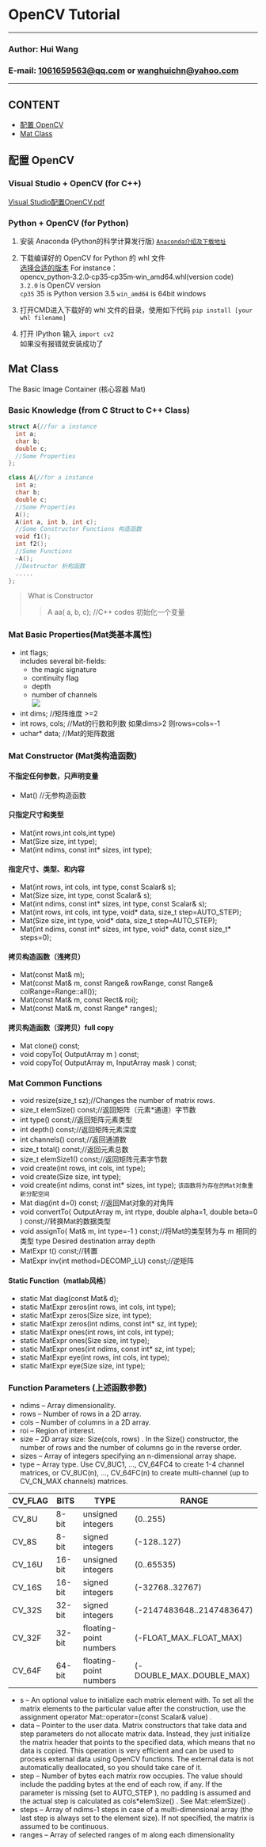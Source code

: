OpenCV Tutorial
====
****
### Author: Hui Wang
### E-mail: 1061659563@qq.com or wanghuichn@yahoo.com
****
## CONTENT
* [配置 OpenCV](##配置OpenCV)
* [Mat Class](##MatClass)
## 配置 OpenCV
### Visual Studio + OpenCV (for C++)
  [Visual Studio配置OpenCV.pdf
](https://github.com/Littlehhh/Hello-OpenCV/blob/master/OpenCV_Tutorial/Visual%20Studio%E9%85%8D%E7%BD%AEOpenCV.pdf)
### Python + OpenCV (for Python)
  1. 安装 Anaconda (Python的科学计算发行版)
  [`Anaconda介绍及下载地址`](https://www.continuum.io/)
  2. 下载编译好的 OpenCV for Python 的 whl 文件  
  [选择合适的版本](http://www.lfd.uci.edu/~gohlke/pythonlibs/)
  For instance：opencv_python‑3.2.0‑cp35‑cp35m‑win_amd64.whl(version code)  
  `3.2.0` is OpenCV version  
  `cp35` 35 is Python version 3.5
  `win_amd64` is 64bit windows
  3. 打开CMD进入下载好的 whl 文件的目录，使用如下代码
  `pip install [your whl filename]`

  4. 打开 IPython 输入
  `import cv2`  
    如果没有报错就安装成功了
## Mat Class
The Basic Image Container   (核心容器 Mat)
### Basic Knowledge (from C Struct to C++ Class)
```C
struct A{//for a instance
  int a;
  char b;
  double c;
  //Some Properties
};
```
```C++
class A{//for a instance
  int a;
  char b;
  double c;
  //Some Properties
  A();
  A(int a, int b, int c);
  //Some Constructor Functions 构造函数
  void f1();
  int f2();
  //Some Functions
  ~A();
  //Destructor 析构函数
  .....
};
```
> What is Constructor
>> A aa( a, b, c); //C++ codes 初始化一个变量

### Mat Basic Properties(Mat类基本属性)
  * int flags;  
  includes several bit-fields:
    - the magic signature
    - continuity flag
    - depth
    - number of channels  
    ![](http://img.blog.csdn.net/20150210135526729?watermark/2/text/aHR0cDovL2Jsb2cuY3Nkbi5uZXQveWl5dWVodWFu/font/5a6L5L2T/fontsize/400/fill/I0JBQkFCMA==/dissolve/70/gravity/SouthEast)
  * int dims; //矩阵维度 >=2
  * int rows, cols; //Mat的行数和列数 如果dims>2 则rows=cols=-1
  * uchar* data; //Mat的矩阵数据
### Mat Constructor (Mat类构造函数)
#### 不指定任何参数，只声明变量
  * Mat() //无参构造函数
#### 只指定尺寸和类型
  * Mat(int rows,int cols,int type)
  * Mat(Size size, int type);
  * Mat(int ndims, const int* sizes, int type);
#### 指定尺寸、类型、和内容
  * Mat(int rows, int cols, int type, const Scalar& s);
  * Mat(Size size, int type, const Scalar& s);
  * Mat(int ndims, const int* sizes, int type, const Scalar& s);
  * Mat(int rows, int cols, int type, void* data, size_t step=AUTO_STEP);
  * Mat(Size size, int type, void* data, size_t step=AUTO_STEP);
  * Mat(int ndims, const int* sizes, int type, void* data, const size_t* steps=0);
#### 拷贝构造函数（浅拷贝）
  * Mat(const Mat& m);
  * Mat(const Mat& m, const Range& rowRange, const Range& colRange=Range::all());
  * Mat(const Mat& m, const Rect& roi);
  * Mat(const Mat& m, const Range* ranges);
#### 拷贝构造函数（深拷贝）full copy
  * Mat clone() const;
  * void copyTo( OutputArray m ) const;
  * void copyTo( OutputArray m, InputArray mask ) const;
### Mat Common Functions
  * void resize(size_t sz);//Changes the number of matrix rows.
  * size_t elemSize() const;//返回矩阵（元素*通道）字节数
  * int type() const;//返回矩阵元素类型
  * int depth() const;//返回矩阵元素深度
  * int channels() const;//返回通道数
  * size_t total() const;//返回元素总数
  * size_t elemSize1() const;//返回矩阵元素字节数
  * void create(int rows, int cols, int type);
  * void create(Size size, int type);
  * void create(int ndims, const int* sizes, int type);
  `该函数将为存在的Mat对象重新分配空间`
  * Mat diag(int d=0) const; //返回Mat对象的对角阵
  * void convertTo( OutputArray m, int rtype, double alpha=1, double beta=0 ) const;//转换Mat的数据类型
  * void assignTo( Mat& m, int type=-1 ) const;//将Mat的类型转为与 m 相同的类型 type Desired destination array depth
  * MatExpr t() const;//转置
  * MatExpr inv(int method=DECOMP_LU) const;//逆矩阵
#### Static Function（matlab风格）
  * static Mat diag(const Mat& d);
  * static MatExpr zeros(int rows, int cols, int type);
  * static MatExpr zeros(Size size, int type);
  * static MatExpr zeros(int ndims, const int* sz, int type);
  * static MatExpr ones(int rows, int cols, int type);
  * static MatExpr ones(Size size, int type);
  * static MatExpr ones(int ndims, const int* sz, int type);
  * static MatExpr eye(int rows, int cols, int type);
  * static MatExpr eye(Size size, int type);
### Function Parameters (上述函数参数)
  * ndims – Array dimensionality.
  * rows – Number of rows in a 2D array.
  * cols – Number of columns in a 2D array.
  * roi – Region of interest.
  * size – 2D array size: Size(cols, rows) . In the Size() constructor, the number of rows
  and the number of columns go in the reverse order.
  * sizes – Array of integers specifying an n-dimensional array shape.
  * type – Array type. Use CV_8UC1, ..., CV_64FC4 to create 1-4 channel matrices, or
  CV_8UC(n), ..., CV_64FC(n) to create multi-channel (up to CV_CN_MAX channels) matrices.  

  |CV_FLAG|BITS|TYPE|RANGE|
  |-----|-----|-----------------|--------------------|  
  |CV_8U|8-bit|unsigned integers| (0..255) |
  |CV_8S|8-bit|signed integers| (-128..127) |
  |CV_16U|16-bit|unsigned integers| (0..65535) |
  |CV_16S|16-bit|signed integers| (-32768..32767) |
  |CV_32S|32-bit|signed integers| (-2147483648..2147483647) |
  |CV_32F|32-bit|floating-point numbers| (-FLOAT_MAX..FLOAT_MAX) |
  |CV_64F|64-bit|floating-point numbers| (-DOUBLE_MAX..DOUBLE_MAX) |

  * s – An optional value to initialize each matrix element with. To set all the matrix
  elements to the particular value after the construction, use the assignment operator
  Mat::operator=(const Scalar& value) .
  * data – Pointer to the user data. Matrix constructors that take data and step parameters
  do not allocate matrix data. Instead, they just initialize the matrix header that points to
  the specified data, which means that no data is copied. This operation is very efficient and
  can be used to process external data using OpenCV functions. The external data is not
  automatically deallocated, so you should take care of it.
  * step – Number of bytes each matrix row occupies. The value should include the padding
  bytes at the end of each row, if any. If the parameter is missing (set to AUTO_STEP
  ), no padding is assumed and the actual step is calculated as cols*elemSize() . See
  Mat::elemSize() .
  * steps – Array of ndims-1 steps in case of a multi-dimensional array (the last step is always
  set to the element size). If not specified, the matrix is assumed to be continuous.
  * ranges – Array of selected ranges of m along each dimensionality
